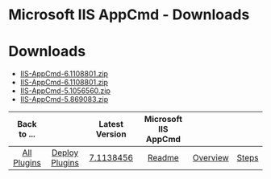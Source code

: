 
Microsoft IIS AppCmd - Downloads
================================

# Downloads

- [IIS-AppCmd-6.1108801.zip](https://raw.githubusercontent.com/UrbanCode/IBM-UCD-PLUGINS/main/files/IIS-AppCmd/ucd-IIS-AppCmd-7.1138456.zip)
- [IIS-AppCmd-6.1108801.zip](https://raw.githubusercontent.com/UrbanCode/IBM-UCD-PLUGINS/main/files/IIS-AppCmd/IIS-AppCmd-6.1108801.zip)
- [IIS-AppCmd-5.1056560.zip](https://raw.githubusercontent.com/UrbanCode/IBM-UCD-PLUGINS/main/files/IIS-AppCmd/IIS-AppCmd-5.1056560.zip)
- [IIS-AppCmd-5.869083.zip](https://raw.githubusercontent.com/UrbanCode/IBM-UCD-PLUGINS/main/files/IIS-AppCmd/IIS-AppCmd-5.869083.zip)

|Back to ...||Latest Version|Microsoft IIS AppCmd |||
| :---: | :---: | :---: | :---: | :---: | :---: |
|[All Plugins](../../index.md)|[Deploy Plugins](../README.md)|[7.1138456](https://raw.githubusercontent.com/UrbanCode/IBM-UCD-PLUGINS/main/files/IIS-AppCmd/ucd-IIS-AppCmd-7.1138456.zip)|[Readme](README.md)|[Overview](overview.md)|[Steps](steps.md)|
